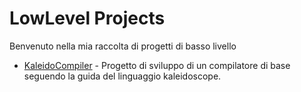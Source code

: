 # LowLevel Projects

Benvenuto nella mia raccolta di progetti di basso livello

- [KaleidoCompiler](https://github.com/Baddy2002/progetto) - Progetto di sviluppo di un compilatore di base seguendo la guida del linguaggio kaleidoscope.


